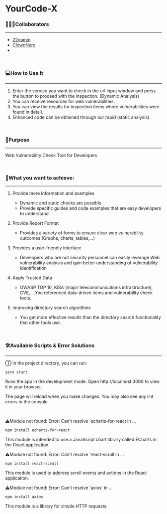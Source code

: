# YourCode-X

### 🧑🏻‍💻Collaborators
---
- [22gamin](https://github.com/22gamin)
- [ClownNero](https://github.com/ClownNero)
- 
<br>

### 💻How to Use It
---
1. Enter the service you want to check in the url input window and press the button to proceed with the inspection. (Dynamic Analysis)
2. You can receive resources for web vulnerabilities.
3. You can view the results for inspection items where vulnerabilities were found in detail.
4. Enhanced code can be obtained through our rapid (static analysis)
<br>

### 📌Purpose
---
Web Vulnerability Check Tool for Developers

<br>

### 📌What you want to achieve:
---
1. Provide more information and examples
   - Dynamic and static checks are possible
   - Provide specific guides and code examples that are easy developers to understand

2. Provide Report Format
   - Provides a variety of forms to ensure clear web vulnerability outcomes 
   (Graphs, charts, tables,...)

3. Provides a user-friendly interface
   - Developers who are not security personnel can easily leverage Web vulnerability analysis and gain better understanding of vulnerability identification

4. Apply Trusted Data
   - OWASP TOP 10, KISA (major telecommunications infrastructure), CVE, ...You referenced data-driven items and vulnerability check tools.

5. Improving directory search algorithms
   - You get more effective results than the directory search functionality that other tools use.
<br>

### 🛠️Available Scripts & Error Solutions
---
① In the project directory, you can run:

    yarn start

Runs the app in the development mode.
Open http://localhost:3000 to view it in your browser.

The page will reload when you make changes.
You may also see any lint errors in the console.

<br>

⚠️Module not found: Error:
Can't resolve 'echarts-for-react in ...

    npm install echarts-for-react

This module is intended to use a JavaScript chart library called ECharts in the React application.


⚠️Module not found: Error:
Can't resolve 'react-scroll in ...

    npm install react-scroll

This module is used to address scroll events and actions in the React application.


⚠️Module not found: Error:
Can't resolve 'axios' in ...

    npm install axios

This module is a library for simple HTTP requests.



